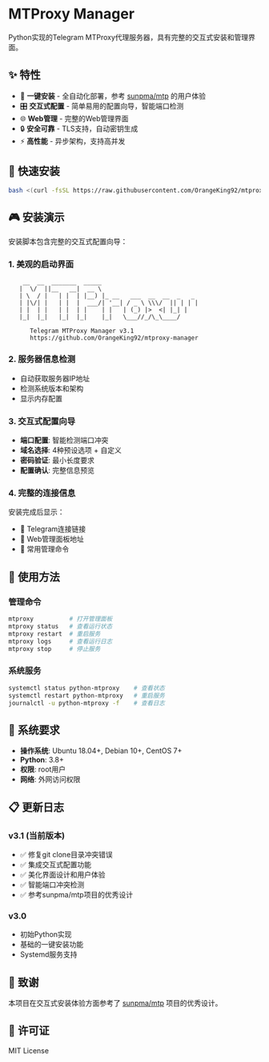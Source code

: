 # MTProxy Manager

Python实现的Telegram MTProxy代理服务器，具有完整的交互式安装和管理界面。

## ✨ 特性

- 🔧 **一键安装** - 全自动化部署，参考 [sunpma/mtp](https://github.com/sunpma/mtp.git) 的用户体验
- 🎛️ **交互式配置** - 简单易用的配置向导，智能端口检测
- 🌐 **Web管理** - 完整的Web管理界面
- 🔒 **安全可靠** - TLS支持，自动密钥生成
- ⚡ **高性能** - 异步架构，支持高并发

## 🚀 快速安装

```bash
bash <(curl -fsSL https://raw.githubusercontent.com/OrangeKing92/mtproxy-manager/main/install.sh)
```

## 🎮 安装演示

安装脚本包含完整的交互式配置向导：

### 1. 美观的启动界面
```
    __  __  _______  _____                       
   |  \/  ||__   __|  __ \                      
   | \  / |   | |  | |__) |_ __   ___  __  __  _   _ 
   | |\/| |   | |  |  ___/| '__| / _ \ \\\/  || | | |
   | |  | |   | |  | |    | |   | (_) |>  <| |_| |
   |_|  |_|   |_|  |_|    |_|   \___//_/\_\____/

      Telegram MTProxy Manager v3.1
      https://github.com/OrangeKing92/mtproxy-manager
```

### 2. 服务器信息检测
- 自动获取服务器IP地址
- 检测系统版本和架构
- 显示内存配置

### 3. 交互式配置向导
- **端口配置**: 智能检测端口冲突
- **域名选择**: 4种预设选项 + 自定义
- **密码验证**: 最小长度要求
- **配置确认**: 完整信息预览

### 4. 完整的连接信息
安装完成后显示：
- 📱 Telegram连接链接
- 🔧 Web管理面板地址
- 📖 常用管理命令

## 📱 使用方法

### 管理命令
```bash
mtproxy          # 打开管理面板
mtproxy status   # 查看运行状态
mtproxy restart  # 重启服务
mtproxy logs     # 查看运行日志
mtproxy stop     # 停止服务
```

### 系统服务
```bash
systemctl status python-mtproxy    # 查看状态
systemctl restart python-mtproxy   # 重启服务
journalctl -u python-mtproxy -f    # 查看日志
```

## 🔧 系统要求

- **操作系统**: Ubuntu 18.04+, Debian 10+, CentOS 7+
- **Python**: 3.8+
- **权限**: root用户
- **网络**: 外网访问权限

## 📋 更新日志

### v3.1 (当前版本)
- ✅ 修复git clone目录冲突错误
- ✅ 集成交互式配置功能
- ✅ 美化界面设计和用户体验
- ✅ 智能端口冲突检测
- ✅ 参考sunpma/mtp项目的优秀设计

### v3.0
- 初始Python实现
- 基础的一键安装功能
- Systemd服务支持

## 🤝 致谢

本项目在交互式安装体验方面参考了 [sunpma/mtp](https://github.com/sunpma/mtp.git) 项目的优秀设计。

## 📄 许可证

MIT License